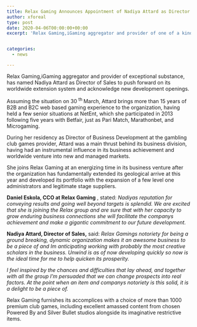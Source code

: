 ```yaml
---
title: Relax Gaming Announces Appointment of Nadiya Attard as Director of Sales
author: xforeal 
type: post
date: 2020-04-06T00:00:00+00:00
excerpt: 'Relax Gaming,iGaming aggregator and provider of one of a kind substance, has delegated Nadiya Attard as Director of Sales to push forward on its worldwide extension technique and acknowledge new development opportunities '


categories:
  - news

---
```

Relax Gaming,iGaming aggregator and provider of exceptional substance, has named Nadiya Attard as Director of Sales to push forward on its worldwide extension system and acknowledge new development openings. 

Assuming the situation on 30 <sup>th </sup> March, Attard brings more than 15 years of B2B and B2C web based gaming experience to the organization, having held a few senior situations at NetEnt, which she participated in 2013 following five years with Betfair, just as Pari Match, Marathonbet, and Microgaming. 

During her residency as Director of Business Development at the gambling club games provider, Attard was a main thrust behind its business division, having had an instrumental influence in its business achievement and worldwide venture into new and managed markets. 

She joins Relax Gaming at an energizing time in its business venture after the organization has fundamentally extended its geological arrive at this year and developed its portfolio with the expansion of a few level one administrators and legitimate stage suppliers. 

**Daniel Eskola, CCO at Relax Gaming** , stated: _Nadiyas reputation for conveying results and going well beyond targets is splendid. We are excited that she is joining the Relax group and are sure that with her capacity to grow enduring business connections she will facilitate the companys achievement and make a gigantic commitment to our future development._ 

**Nadiya Attard, Director of Sales,** said: _Relax Gamings notoriety for being a ground breaking, dynamic organization makes it an awesome business to be a piece of and Im anticipating working with probably the most creative scholars in the business. Unwind is as of now developing quickly so now is the ideal time for me to help quicken its prosperity._ 

_I feel inspired by the chances and difficulties that lay ahead, and together with all the group I&#8217;m persuaded that we can change prospects into real factors. At the point when an item and companys notoriety is this solid, it is a delight to be a piece of._ 

Relax Gaming furnishes its accomplices with a choice of more than 1000 premium club games, including excellent amassed content from chosen Powered By and Silver Bullet studios alongside its imaginative restrictive items.
